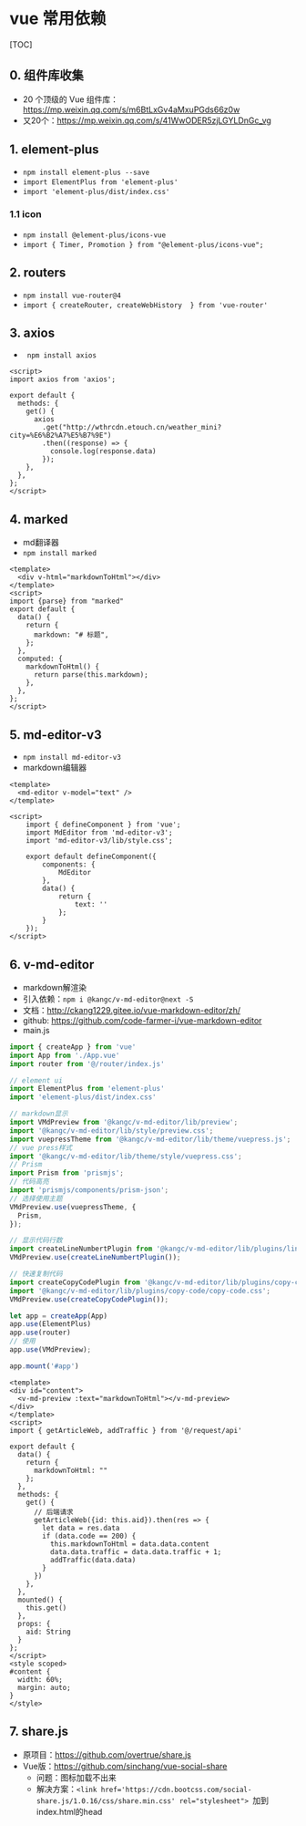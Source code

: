 # vue 常用依赖

[TOC]

## 0. 组件库收集

* 20 个顶级的 Vue 组件库：<https://mp.weixin.qq.com/s/m6BtLxGv4aMxuPGds66z0w>
* 又20个：<https://mp.weixin.qq.com/s/41WwODER5zjLGYLDnGc_vg>

## 1. element-plus

* `npm install element-plus --save`
* `import ElementPlus from 'element-plus'`
* `import 'element-plus/dist/index.css'`

### 1.1 icon

* `npm install @element-plus/icons-vue`
* `import { Timer, Promotion } from "@element-plus/icons-vue";`

## 2. routers

* `npm install vue-router@4`
* `import { createRouter, createWebHistory  } from 'vue-router'`

## 3. axios

* ` npm install axios`

```
<script>
import axios from 'axios';

export default {
  methods: {
    get() {
      axios
        .get("http://wthrcdn.etouch.cn/weather_mini?city=%E6%B2%A7%E5%B7%9E")
        .then((response) => {
          console.log(response.data)
        });
    },
  },
};
</script>
```

## 4. marked

* md翻译器
* `npm install marked`

```
<template>
  <div v-html="markdownToHtml"></div>
</template>
<script>
import {parse} from "marked"
export default {
  data() {
    return {
      markdown: "# 标题",
    };
  },
  computed: {
    markdownToHtml() {
      return parse(this.markdown);
    },
  },
};
</script>
```

## 5. md-editor-v3

* `npm install md-editor-v3`
* markdown编辑器

```
<template>
  <md-editor v-model="text" />
</template>
 
<script>
    import { defineComponent } from 'vue';
    import MdEditor from 'md-editor-v3';
    import 'md-editor-v3/lib/style.css';
    
    export default defineComponent({
        components: { 
            MdEditor
        },
        data() {
            return { 
                text: ''
            };
        }
    });
</script>
```

## 6. v-md-editor

* markdown解渲染
* 引入依赖：`npm i @kangc/v-md-editor@next -S`
* 文档：<http://ckang1229.gitee.io/vue-markdown-editor/zh/>
* github: <https://github.com/code-farmer-i/vue-markdown-editor>
* main.js

```js
import { createApp } from 'vue'
import App from './App.vue'
import router from '@/router/index.js'

// element ui
import ElementPlus from 'element-plus'
import 'element-plus/dist/index.css'

// markdown显示
import VMdPreview from '@kangc/v-md-editor/lib/preview';
import '@kangc/v-md-editor/lib/style/preview.css';
import vuepressTheme from '@kangc/v-md-editor/lib/theme/vuepress.js';
// vue press样式
import '@kangc/v-md-editor/lib/theme/style/vuepress.css';
// Prism
import Prism from 'prismjs';
// 代码高亮
import 'prismjs/components/prism-json';
// 选择使用主题
VMdPreview.use(vuepressTheme, {
  Prism,
});

// 显示代码行数
import createLineNumbertPlugin from '@kangc/v-md-editor/lib/plugins/line-number/index';
VMdPreview.use(createLineNumbertPlugin());

// 快速复制代码
import createCopyCodePlugin from '@kangc/v-md-editor/lib/plugins/copy-code/index';
import '@kangc/v-md-editor/lib/plugins/copy-code/copy-code.css';
VMdPreview.use(createCopyCodePlugin());

let app = createApp(App)
app.use(ElementPlus)
app.use(router)
// 使用
app.use(VMdPreview);

app.mount('#app')
```

```vue
<template>
<div id="content">
  <v-md-preview :text="markdownToHtml"></v-md-preview>
</div>
</template>
<script>
import { getArticleWeb, addTraffic } from '@/request/api'

export default {
  data() {
    return {
      markdownToHtml: ""
    };
  },
  methods: {
    get() {
      // 后端请求
      getArticleWeb({id: this.aid}).then(res => {
        let data = res.data
        if (data.code == 200) {
          this.markdownToHtml = data.data.content
          data.data.traffic = data.data.traffic + 1;
          addTraffic(data.data)
        }
      })
    },
  },
  mounted() {
    this.get()
  },
  props: {
    aid: String
  }
};
</script>
<style scoped>
#content {
  width: 60%;
  margin: auto;
}
</style>
```

## 7. share.js

* 原项目：<https://github.com/overtrue/share.js>
* Vue版：<https://github.com/sinchang/vue-social-share>
	* 问题：图标加载不出来
	* 解决方案：`<link href='https://cdn.bootcss.com/social-share.js/1.0.16/css/share.min.css' rel="stylesheet"> `加到index.html的head 


